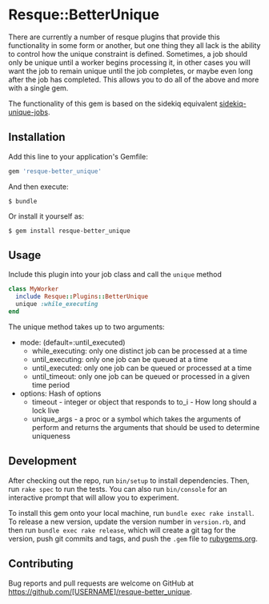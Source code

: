 # Resque::BetterUnique

There are currently a number of resque plugins that provide this functionality in some form or another, but one thing they all lack is the ability to control how the unique constraint is defined. Sometimes, a job should only be unique until a worker begins processing it, in other cases you will want the job to remain unique until the job completes, or maybe even long after the job has completed. This allows you to do all of the above and more with a single gem.

The functionality of this gem is based on the sidekiq equivalent [sidekiq-unique-jobs](https://github.com/mhenrixon/sidekiq-unique-jobs).

## Installation

Add this line to your application's Gemfile:

```ruby
gem 'resque-better_unique'
```

And then execute:

    $ bundle

Or install it yourself as:

    $ gem install resque-better_unique

## Usage
Include this plugin into your job class and call the `unique` method
```ruby
class MyWorker
  include Resque::Plugins::BetterUnique
  unique :while_executing
end
```

The unique method takes up to two arguments:
- mode: (default=:until_executed)
  * while_executing: only one distinct job can be processed at a time
  * until_executing: only one job can be queued at a time
  * until_executed: only one job can be queued or processed at a time
  * until_timeout: only one job can be queued or processed in a given time period
- options: Hash of options
  * timeout - integer or object that responds to to_i - How long should a lock live
  * unique_args - a proc or a symbol which takes the arguments of perform and returns the arguments that should be used to determine uniqueness

## Development

After checking out the repo, run `bin/setup` to install dependencies. Then, run `rake spec` to run the tests. You can also run `bin/console` for an interactive prompt that will allow you to experiment.

To install this gem onto your local machine, run `bundle exec rake install`. To release a new version, update the version number in `version.rb`, and then run `bundle exec rake release`, which will create a git tag for the version, push git commits and tags, and push the `.gem` file to [rubygems.org](https://rubygems.org).

## Contributing

Bug reports and pull requests are welcome on GitHub at https://github.com/[USERNAME]/resque-better_unique.
